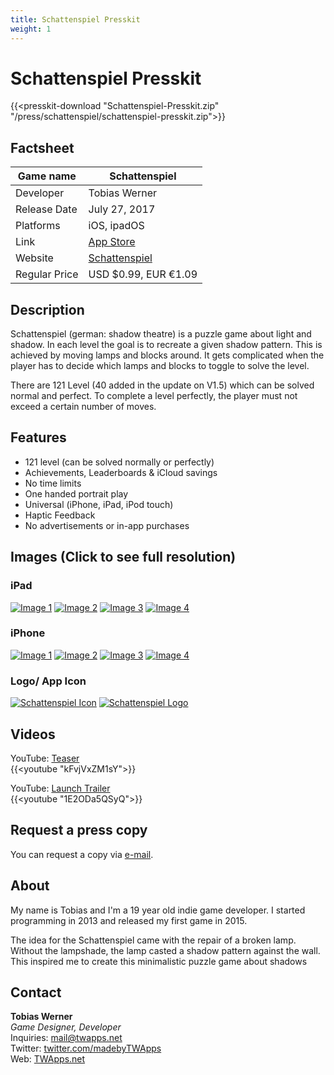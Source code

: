 ```yaml
---
title: Schattenspiel Presskit
weight: 1
---
```


# Schattenspiel Presskit

{{<presskit-download "Schattenspiel-Presskit.zip" "/press/schattenspiel/schattenspiel-presskit.zip">}}

## Factsheet

| Game name    | Schattenspiel |
| -------- | ------- |
| Developer  | Tobias Werner    |
| Release Date | July 27, 2017     |
| Platforms    | iOS, ipadOS    |
| Link | [App Store](https://itunes.apple.com/us/app/schattenspiel/id1222140388) |
| Website | [Schattenspiel](https://www.twapps.net/game/schattenspiel/) |
| Regular Price | USD $0.99, EUR €1.09 |

## Description

Schattenspiel (german: shadow theatre) is a puzzle game about light and shadow. In each level the goal is to recreate a given shadow pattern. This is achieved by moving lamps and blocks around. It gets complicated when the player has to decide which lamps and blocks to toggle to solve the level.

There are 121 Level (40 added in the update on V1.5) which can be solved normal and perfect. To complete a level perfectly, the player must not exceed a certain number of moves.

## Features

- 121 level (can be solved normally or perfectly)
- Achievements, Leaderboards & iCloud savings
- No time limits
- One handed portrait play
- Universal (iPhone, iPad, iPod touch)
- Haptic Feedback
- No advertisements or in-app purchases

## Images (Click to see full resolution)

### iPad

[![Image 1](/press/schattenspiel/ipad_1-small.png)](/press/schattenspiel/ipad_1.png)
[![Image 2](/press/schattenspiel/ipad_2-small.png)](/press/schattenspiel/ipad_2.png)
[![Image 3](/press/schattenspiel/ipad_3-small.png)](/press/schattenspiel/ipad_3.png)
[![Image 4](/press/schattenspiel/ipad_4-small.png)](/press/schattenspiel/ipad_4.png)

### iPhone

[![Image 1](/press/schattenspiel/iphone_1-small.png)](/press/schattenspiel/iphone_1.png)
[![Image 2](/press/schattenspiel/iphone_2-small.png)](/press/schattenspiel/iphone_2.png)
[![Image 3](/press/schattenspiel/iphone_3-small.png)](/press/schattenspiel/iphone_3.png)
[![Image 4](/press/schattenspiel/iphone_4-small.png)](/press/schattenspiel/iphone_4.png)

### Logo/ App Icon

[![Schattenspiel Icon](/press/schattenspiel/logo-small.png)](/press/schattenspiel/logo.png)
[![Schattenspiel Logo](/press/schattenspiel/icon-small.png)](/press/schattenspiel/icon.png)

## Videos

YouTube: [Teaser](https://youtu.be/kFvjVxZM1sY)  
{{<youtube "kFvjVxZM1sY">}}

YouTube: [Launch Trailer](https://youtu.be/1E2ODa5QSyQ)  
{{<youtube "1E2ODa5QSyQ">}}

## Request a press copy

You can request a copy via [e-mail](mailto:mail@twapps.net).

## About

My name is Tobias and I'm a 19 year old indie game developer. I started programming in 2013 and released my first game in 2015.

The idea for the Schattenspiel came with the repair of a broken lamp. Without the lampshade, the lamp casted a shadow pattern against the wall. This inspired me to create this minimalistic puzzle game about shadows

## Contact

**Tobias Werner**  
*Game Designer, Developer*  
Inquiries: [mail@twapps.net](mailto:mail@twapps.net)  
Twitter: [twitter.com/madebyTWApps](https://twitter.com/madebyTWApps)  
Web: [TWApps.net](https://www.twapps.net/)

